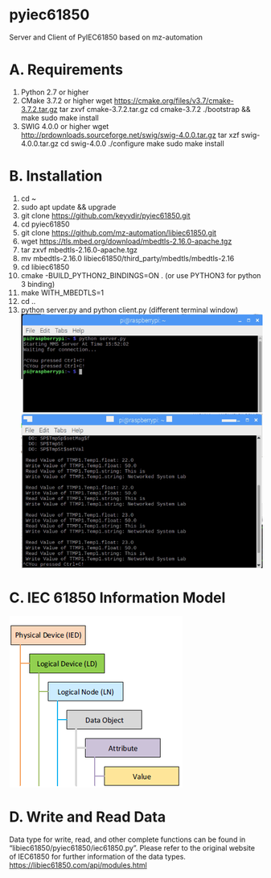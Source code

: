 # pyiec61850
Server and Client of PyIEC61850 based on mz-automation

# A.	Requirements
1.	Python 2.7 or higher
2.	CMake 3.7.2 or higher
wget https://cmake.org/files/v3.7/cmake-3.7.2.tar.gz
tar zxvf cmake-3.7.2.tar.gz
cd cmake-3.7.2
./bootstrap && make
sudo make install
3.	SWIG 4.0.0 or higher
wget http://prdownloads.sourceforge.net/swig/swig-4.0.0.tar.gz
tar xzf swig-4.0.0.tar.gz
cd swig-4.0.0
./configure
make
sudo make install
# B.	Installation
1.	cd ~
2.	sudo apt update && upgrade
3.	git clone https://github.com/keyvdir/pyiec61850.git
4.	cd pyiec61850
5.	git clone https://github.com/mz-automation/libiec61850.git
6.	wget https://tls.mbed.org/download/mbedtls-2.16.0-apache.tgz
7.	tar zxvf mbedtls-2.16.0-apache.tgz
8.	mv mbedtls-2.16.0 libiec61850/third_party/mbedtls/mbedtls-2.16
9.	cd libiec61850
10.	cmake -BUILD_PYTHON2_BINDINGS=ON . (or use PYTHON3 for python 3 binding)
11.	make WITH_MBEDTLS=1
12.	cd ..
13.	python server.py and python client.py (different terminal window)
![Server example](server.PNG)
![Client example](client.PNG)
# C.	IEC 61850 Information Model
![IEC 61850 Information Model](data.png)
# D.	Write and Read Data
Data type for write, read, and other complete functions can be found in “libiec61850/pyiec61850/iec61850.py”. Please refer to the original website of IEC61850 for further information of the data types. https://libiec61850.com/api/modules.html
